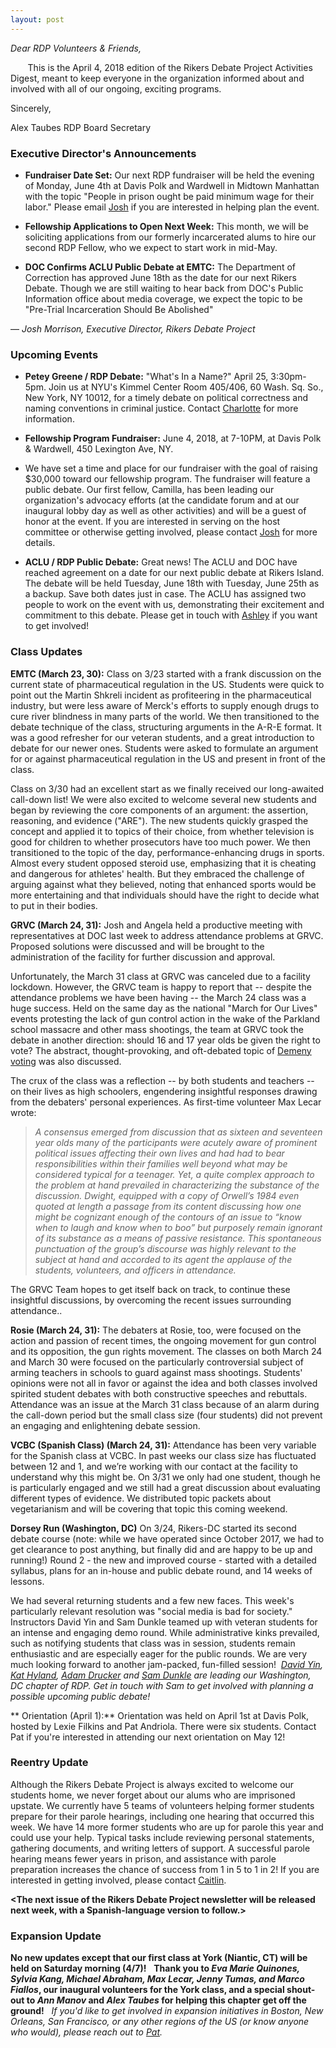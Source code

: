 ```yaml
---
layout: post
---
```

*Dear RDP Volunteers & Friends,*

       This is the April 4, 2018 edition of the Rikers Debate Project Activities Digest, meant to keep everyone in the organization informed about and involved with all of our ongoing, exciting programs.

Sincerely,

Alex Taubes
RDP Board Secretary

### Executive Director's Announcements

* **Fundraiser Date Set:** Our next RDP fundraiser will be held the evening of Monday, June 4th at Davis Polk and Wardwell in Midtown Manhattan with the topic "People in prison ought be paid minimum wage for their labor." Please email [Josh](joshcmorrison@gmail.com) if you are interested in helping plan the event. 

* **Fellowship Applications to Open Next Week:** This month, we will be soliciting applications from our formerly incarcerated alums to hire our second RDP Fellow, who we expect to start work in mid-May.

* **DOC Confirms ACLU Public Debate at EMTC:** The Department of Correction has approved June 18th as the date for our next Rikers Debate. Though we are still waiting to hear back from DOC's Public Information office about media coverage, we expect the topic to be "Pre-Trial Incarceration Should Be Abolished"

— *Josh Morrison, Executive Director, Rikers Debate Project*

### Upcoming Events

* **Petey Greene / RDP Debate:** "What's In a Name?" April 25, 3:30pm-5pm. Join us at NYU's Kimmel Center Room 405/406, 60 Wash. Sq. So., New York, NY 10012, for a timely debate on political correctness and naming conventions in criminal justice. Contact [Charlotte](cmk586@nyu.edu) for more information.

* **Fellowship Program Fundraiser:** June 4, 2018, at 7-10PM, at Davis Polk & Wardwell, 450 Lexington Ave, NY.  

* We have set a time and place for our fundraiser with the goal of raising $30,000 toward our fellowship program. The fundraiser will feature a public debate. Our first fellow, Camilla, has been leading our organization's advocacy efforts (at the candidate forum and at our inaugural lobby day as well as other activities) and will be a guest of honor at the event. If you are interested in serving on the host committee or otherwise getting involved, please contact [Josh](joshcmorrison@gmail.com) for more details.
 
* **ACLU / RDP Public Debate:** Great news! The ACLU and DOC have reached agreement on a date for our next public debate at Rikers Island. The debate will be held Tuesday, June 18th with Tuesday, June 25th as a backup. Save both dates just in case. The ACLU has assigned two people to work on the event with us, demonstrating their excitement and commitment to this debate. Please get in touch with [Ashley](ashley.carrington52@gmail.com) if you want to get involved!

### Class Updates

**EMTC (March 23, 30):** Class on 3/23 started with a frank discussion on the current state of pharmaceutical regulation in the US. Students were quick to point out the Martin Shkreli incident as profiteering in the pharmaceutical industry, but were less aware of Merck's efforts to supply enough drugs to cure river blindness in many parts of the world. We then transitioned to the debate technique of the class, structuring arguments in the A-R-E format. It was a good refresher for our veteran students, and a great introduction to debate for our newer ones. Students were asked to formulate an argument for or against pharmaceutical regulation in the US and present in front of the class.

Class on 3/30 had an excellent start as we finally received our long-awaited call-down list! We were also excited to welcome several new students and began by reviewing the core components of an argument: the assertion, reasoning, and evidence ("ARE"). The new students quickly grasped the concept and applied it to topics of their choice, from whether television is good for children to whether prosecutors have too much power. We then transitioned to the topic of the day, performance-enhancing drugs in sports. Almost every student opposed steroid use, emphasizing that it is cheating and dangerous for athletes' health. But they embraced the challenge of arguing against what they believed, noting that enhanced sports would be more entertaining and that individuals should have the right to decide what to put in their bodies.

**GRVC (March 24, 31):** Josh and Angela held a productive meeting with representatives at DOC last week to address attendance problems at GRVC. Proposed solutions were discussed and will be brought to the administration of the facility for further discussion and approval. 

Unfortunately, the March 31 class at GRVC was canceled due to a facility lockdown. However, the GRVC team is happy to report that -- despite the attendance problems we have been having -- the March 24 class was a huge success. Held on the same day as the national "March for Our Lives" events protesting the lack of gun control action in the wake of the Parkland school massacre and other mass shootings, the team at GRVC took the debate in another direction: should 16 and 17 year olds be given the right to vote? The abstract, thought-provoking, and oft-debated topic of [Demeny voting](https://en.wikipedia.org/wiki/Demeny_voting) was also discussed.

The crux of the class was a reflection -- by both students and teachers -- on their lives as high schoolers, engendering insightful responses drawing from the debaters' personal experiences. As first-time volunteer Max Lecar wrote:

> *A consensus emerged from discussion that as sixteen and seventeen year olds many of the participants were acutely aware of prominent political issues affecting their own lives and had had to bear responsibilities within their families well beyond what may be considered typical for a teenager. Yet, a quite complex approach to the problem at hand prevailed in characterizing the substance of the discussion. Dwight, equipped with a copy of Orwell’s 1984 even quoted at length a passage from its content discussing how one might be cognizant enough of the contours of an issue to “know when to laugh and know when to boo” but purposely remain ignorant of its substance as a means of passive resistance. This spontaneous punctuation of the group’s discourse was highly relevant to the subject at hand and accorded to its agent the applause of the students, volunteers, and officers in attendance.*

The GRVC Team hopes to get itself back on track, to continue these insightful discussions, by overcoming the recent issues surrounding attendance..

**Rosie (March 24, 31):** The debaters at Rosie, too, were focused on the action and passion of recent times, the ongoing movement for gun control and its opposition, the gun rights movement. The classes on both March 24 and March 30 were focused on the particularly controversial subject of arming teachers in schools to guard against mass shootings. Students' opinions were not all in favor or against the idea and both classes involved spirited student debates with both constructive speeches and rebuttals. Attendance was an issue at the March 31 class because of an alarm during the call-down period but the small class size (four students) did not prevent an engaging and enlightening debate session.

**VCBC (Spanish Class) (March 24, 31):** Attendance has been very variable for the Spanish class at VCBC. In past weeks our class size has fluctuated between 12 and 1, and we’re working with our contact at the facility to understand why this might be. On 3/31 we only had one student, though he is particularly engaged and we still had a great discussion about evaluating different types of evidence. We distributed topic packets about vegetarianism and will be covering that topic this coming weekend. 

**Dorsey Run (Washington, DC)** On 3/24, Rikers-DC started its second debate course (note: while we have operated since October 2017, we had to get clearance to post anything, but finally did and are happy to be up and running!) Round 2 - the new and improved course - started with a detailed syllabus, plans for an in-house and public debate round, and 14 weeks of lessons. 

We had several returning students and a few new faces. This week's particularly relevant resolution was "social media is bad for society." Instructors David Yin and Sam Dunkle teamed up with veteran students for an intense and engaging demo round. While administrative kinks prevailed, such as notifying students that class was in session, students remain enthusiastic and are especially eager for the public rounds. We are very much looking forward to another jam-packed, fun-filled session! 
*[David Yin](davidyin2@gmail.com), [Kat Hyland](kphyland@gmail.com), [Adam Drucker](adamjdrucker@gmail.com) and [Sam Dunkle](sgd2114@columbia.edu) are leading our Washington, DC chapter of RDP. Get in touch with Sam to get involved with planning a possible upcoming public debate!*

** Orientation (April 1):** Orientation was held on April 1st at Davis Polk, hosted by Lexie Filkins and Pat Andriola. There were six students. Contact Pat if you're interested in attending our next orientation on May 12! 

### Reentry Update

Although the Rikers Debate Project is always excited to welcome our students home, we never forget about our alums who are imprisoned upstate. We currently have 5 teams of volunteers helping former students prepare for their parole hearings, including one hearing that occurred this week. We have 14 more former students who are up for parole this year and could use your help. Typical tasks include reviewing personal statements, gathering documents, and writing letters of support. A successful parole hearing means fewer years in prison, and assistance with parole preparation increases the chance of success from 1 in 5 to 1 in 2! If you are interested in getting involved, please contact [Caitlin](caitlin.halpern@gmail.com).

**<The next issue of the Rikers Debate Project newsletter will be released next week, with a Spanish-language version to follow.>**

### Expansion Update

**No new updates except that our first class at York (Niantic, CT) will be held on Saturday morning (4/7)!**
 
**Thank you to *Eva Marie Quinones, Sylvia Kang, Michael Abraham, Max Lecar, Jenny Tumas, and Marco Fiallos*, our inaugural volunteers for the York class, and a special shout-out to *Ann Manov* and *Alex Taubes* for helping this chapter get off the ground!**
 
*If you'd like to get involved in expansion initiatives in Boston, New Orleans, San Francisco, or any other regions of the US (or know anyone who would), please reach out to [Pat](patrick.andriola@gmail.com).*
